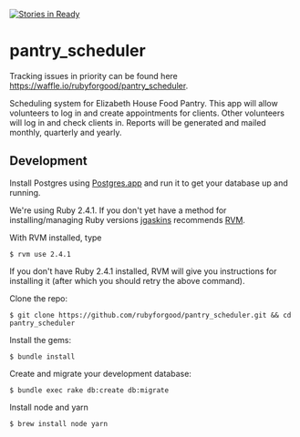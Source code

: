 [![Stories in Ready](https://badge.waffle.io/rubyforgood/pantry_scheduler.png?label=ready&title=Ready)](https://waffle.io/rubyforgood/pantry_scheduler?utm_source=badge)
# pantry_scheduler

Tracking issues in priority can be found here https://waffle.io/rubyforgood/pantry_scheduler.

Scheduling system for Elizabeth House Food Pantry.  This app will allow volunteers to log in and create appointments for clients.  Other volunteers will log in and check clients in.  Reports will be generated and mailed monthly, quarterly and yearly.

## Development

Install Postgres using [Postgres.app](https://github.com/PostgresApp/PostgresApp/releases/download/v2.0.3/Postgres-2.0.3.dmg) and run it to get your database up and running.

We're using Ruby 2.4.1. If you don't yet have a method for installing/managing Ruby versions [jgaskins](https://github.com/jgaskins) recommends [RVM](https://rvm.io).

With RVM installed, type

    $ rvm use 2.4.1

If you don't have Ruby 2.4.1 installed, RVM will give you instructions for installing it (after which you should retry the above command).

Clone the repo:

    $ git clone https://github.com/rubyforgood/pantry_scheduler.git && cd pantry_scheduler

Install the gems:

    $ bundle install

Create and migrate your development database:

    $ bundle exec rake db:create db:migrate

Install node and yarn

    $ brew install node yarn


